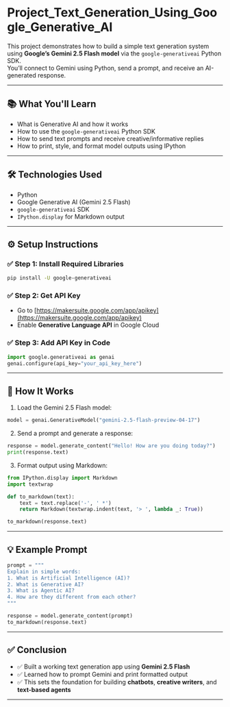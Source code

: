 
# Project_Text_Generation_Using_Google_Generative_AI

This project demonstrates how to build a simple text generation system using **Google’s Gemini 2.5 Flash model** via the `google-generativeai` Python SDK.  
You’ll connect to Gemini using Python, send a prompt, and receive an AI-generated response.

---

## 📚 What You'll Learn

- What is Generative AI and how it works  
- How to use the `google-generativeai` Python SDK  
- How to send text prompts and receive creative/informative replies  
- How to print, style, and format model outputs using IPython

---

## 🛠️ Technologies Used

- Python  
- Google Generative AI (Gemini 2.5 Flash)  
- `google-generativeai` SDK  
- `IPython.display` for Markdown output  

---

## ⚙️ Setup Instructions

### ✅ Step 1: Install Required Libraries
```bash
pip install -U google-generativeai
````

### ✅ Step 2: Get API Key

* Go to [https://makersuite.google.com/app/apikey](https://makersuite.google.com/app/apikey)
* Enable **Generative Language API** in Google Cloud

### ✅ Step 3: Add API Key in Code

```python
import google.generativeai as genai
genai.configure(api_key="your_api_key_here")
```

---

## 📄 How It Works

1. Load the Gemini 2.5 Flash model:

```python
model = genai.GenerativeModel("gemini-2.5-flash-preview-04-17")
```

2. Send a prompt and generate a response:

```python
response = model.generate_content("Hello! How are you doing today?")
print(response.text)
```

3. Format output using Markdown:

```python
from IPython.display import Markdown
import textwrap

def to_markdown(text):
    text = text.replace('-', ' *')
    return Markdown(textwrap.indent(text, '> ', lambda _: True))

to_markdown(response.text)
```

---

## 💡 Example Prompt

```python
prompt = """
Explain in simple words:
1. What is Artificial Intelligence (AI)?
2. What is Generative AI?
3. What is Agentic AI?
4. How are they different from each other?
"""

response = model.generate_content(prompt)
to_markdown(response.text)
```

---

## ✅ Conclusion

* ✅ Built a working text generation app using **Gemini 2.5 Flash**
* ✅ Learned how to prompt Gemini and print formatted output
* ✅ This sets the foundation for building **chatbots**, **creative writers**, and **text-based agents**

---
